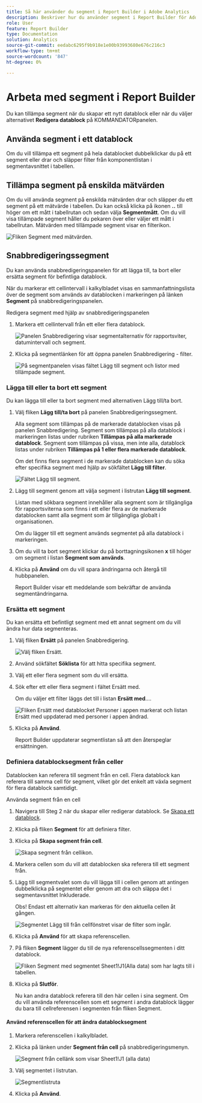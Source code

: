 ```yaml
---
title: Så här använder du segment i Report Builder i Adobe Analytics
description: Beskriver hur du använder segment i Report Builder för Adobe Analytics
role: User
feature: Report Builder
type: Documentation
solution: Analytics
source-git-commit: eedabc6295f9b918e1e00b93993680e676c216c3
workflow-type: tm+mt
source-wordcount: '847'
ht-degree: 0%

---
```


# Arbeta med segment i Report Builder

Du kan tillämpa segment när du skapar ett nytt datablock eller när du väljer alternativet **Redigera datablock** på KOMMANDATORpanelen.

## Använda segment i ett datablock

Om du vill tillämpa ett segment på hela datablocket dubbelklickar du på ett segment eller drar och släpper filter från komponentlistan i segmentavsnittet i tabellen.

## Tillämpa segment på enskilda mätvärden

Om du vill använda segment på enskilda mätvärden drar och släpper du ett segment på ett mätvärde i tabellen. Du kan också klicka på ikonen **..** till höger om ett mått i tabellrutan och sedan välja **Segmentmått**. Om du vill visa tillämpade segment håller du pekaren över eller väljer ett mått i tabellrutan. Mätvärden med tillämpade segment visar en filterikon.

![Fliken Segment med mätvärden.](./assets/filter_by.png)

## Snabbredigeringssegment

Du kan använda snabbredigeringspanelen för att lägga till, ta bort eller ersätta segment för befintliga datablock.

När du markerar ett cellintervall i kalkylbladet visas en sammanfattningslista över de segment som används av datablocken i markeringen på länken **Segment** på snabbredigeringspanelen.

Redigera segment med hjälp av snabbredigeringspanelen

1. Markera ett cellintervall från ett eller flera datablock.

   ![Panelen Snabbredigering visar segmentalternativ för rapportsviter, datumintervall och segment.](./assets/select_multiple_dbs.png)

1. Klicka på segmentlänken för att öppna panelen Snabbredigering - filter.

   ![På segmentpanelen visas fältet Lägg till segment och listor med tillämpade segment.](./assets/quick_edit_filters.png)

### Lägga till eller ta bort ett segment

Du kan lägga till eller ta bort segment med alternativen Lägg till/ta bort.

1. Välj fliken **Lägg till/ta bort** på panelen Snabbredigeringssegment.

   Alla segment som tillämpas på de markerade datablocken visas på panelen Snabbredigering. Segment som tillämpas på alla datablock i markeringen listas under rubriken **Tillämpas på alla markerade datablock**. Segment som tillämpas på vissa, men inte alla, datablock listas under rubriken **Tillämpas på 1 eller flera markerade datablock**.

   Om det finns flera segment i de markerade datablocken kan du söka efter specifika segment med hjälp av sökfältet **Lägg till filter**.

   ![Fältet Lägg till segment.](./assets/add_filter.png)

1. Lägg till segment genom att välja segment i listrutan **Lägg till segment**.

   Listan med sökbara segment innehåller alla segment som är tillgängliga för rapportsviterna som finns i ett eller flera av de markerade datablocken samt alla segment som är tillgängliga globalt i organisationen.

   Om du lägger till ett segment används segmentet på alla datablock i markeringen.

1. Om du vill ta bort segment klickar du på borttagningsikonen **x** till höger om segment i listan **Segment som används**.

1. Klicka på **Använd** om du vill spara ändringarna och återgå till hubbpanelen.

   Report Builder visar ett meddelande som bekräftar de använda segmentändringarna.

### Ersätta ett segment

Du kan ersätta ett befintligt segment med ett annat segment om du vill ändra hur data segmenteras.

1. Välj fliken **Ersätt** på panelen Snabbredigering.

   ![Välj fliken Ersätt.](./assets/replace_filter.png)

1. Använd sökfältet **Söklista** för att hitta specifika segment.

1. Välj ett eller flera segment som du vill ersätta.

1. Sök efter ett eller flera segment i fältet Ersätt med.

   Om du väljer ett filter läggs det till i listan **Ersätt med**....

   ![Fliken Ersätt med datablocket Personer i appen markerat och listan Ersätt med uppdaterad med personer i appen ändrad.](./assets/replace_screen_new.png)

1. Klicka på **Använd**.

   Report Builder uppdaterar segmentlistan så att den återspeglar ersättningen.

### Definiera datablocksegment från celler

Datablocken kan referera till segment från en cell. Flera datablock kan referera till samma cell för segment, vilket gör det enkelt att växla segment för flera datablock samtidigt.

Använda segment från en cell

1. Navigera till Steg 2 när du skapar eller redigerar datablock. Se [Skapa ett datablock](./create-a-data-block.md).
1. Klicka på fliken **Segment** för att definiera filter.
1. Klicka på **Skapa segment från cell**.

   ![Skapa segment från cellikon.](./assets/create-filter-from-cell.png)

1. Markera cellen som du vill att datablocken ska referera till ett segment från.

1. Lägg till segmentvalet som du vill lägga till i cellen genom att antingen dubbelklicka på segmentet eller genom att dra och släppa det i segmentavsnittet Inkluderade.

   Obs! Endast ett alternativ kan markeras för den aktuella cellen åt gången.

   ![Segmentet Lägg till från cellfönstret visar de filter som ingår.](./assets/select-filters.png)

1. Klicka på **Använd** för att skapa referenscellen.

1. På fliken **Segment** lägger du till de nya referenscellssegmenten i ditt datablock.

   ![Fliken Segment med segmentet Sheet1!J1(Alla data) som har lagts till i tabellen.](./assets/reference-cell-filter.png)

1. Klicka på **Slutför**.

   Nu kan andra datablock referera till den här cellen i sina segment. Om du vill använda referenscellen som ett segment i andra datablock lägger du bara till cellreferensen i segmenten från fliken Segment.

#### Använd referenscellen för att ändra datablocksegment

1. Markera referenscellen i kalkylbladet.

1. Klicka på länken under **Segment från cell** på snabbredigeringsmenyn.

   ![Segment från cellänk som visar Sheet1!J1 (alla data)](./assets/filters-from-cell-link.png)

1. Välj segmentet i listrutan.

   ![Segmentlistruta](./assets/filter-drop-down.png)

1. Klicka på **Använd**.
